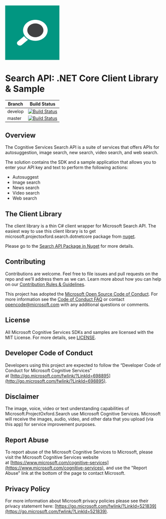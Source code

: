 ![Search](Docs/Images/icon.png)

# Search API: .NET Core Client Library & Sample

| Branch      | Build Status  |
| ----------- | ------------- |
| develop     | [![Build Status](https://travis-ci.org/Microsoft/Cognitive-Search-DotNetCore.svg?branch=develop)](https://travis-ci.org/Microsoft/Cognitive-Search-DotNetCore) |
| master      | [![Build Status](https://travis-ci.org/Microsoft/Cognitive-Search-DotNetCore.svg?branch=master)](https://travis-ci.org/Microsoft/Cognitive-Search-DotNetCore) |

## Overview
The Cognitive Services Search API is a suite of services that offers APIs for autosuggestion, image search, new search, video search, and web search.

The solution contains the SDK and a sample application that allows you to enter your API key and text to perform the following actions:
- Autosuggest
- Image search
- News search
- Video search
- Web search

## The Client Library
The client library is a thin C\# client wrapper for Microsoft Search API. The easiest way to use this client library is to get microsoft.projectoxford.search.dotnetcore package from [nuget](http://nuget.org).

Please go to the [Search API Package in Nuget](https://www.nuget.org/packages/Microsoft.ProjectOxford.Search.DotNetCore/) for more details.

## Contributing
Contributions are welcome. Feel free to file issues and pull requests on the repo and we'll address them as we can. Learn more about how you can help on our [Contribution Rules & Guidelines](/CONTRIBUTING.md).

This project has adopted the [Microsoft Open Source Code of Conduct](https://opensource.microsoft.com/codeofconduct/). For more information see the [Code of Conduct FAQ](https://opensource.microsoft.com/codeofconduct/faq/) or contact [opencode@microsoft.com](mailto:opencode@microsoft.com) with any additional questions or comments.

## License
All Microsoft Cognitive Services SDKs and samples are licensed with the MIT License. For more details, see [LICENSE](/LICENSE.md).

## Developer Code of Conduct
Developers using this project are expected to follow the “Developer Code of Conduct for Microsoft Cognitive Services” at [http://go.microsoft.com/fwlink/?LinkId=698895](http://go.microsoft.com/fwlink/?LinkId=698895).

## Disclaimer
The image, voice, video or text understanding capabilities of Microsoft.ProjectOxford.Search use Microsoft Cognitive Services. Microsoft will receive the images, audio, video, and other data that you upload (via this app) for service improvement purposes.

## Report Abuse
To report abuse of the Microsoft Cognitive Services to Microsoft, please visit the Microsoft Cognitive Services website at [https://www.microsoft.com/cognitive-services](https://www.microsoft.com/cognitive-services), and use the "Report Abuse" link at the bottom of the page to contact Microsoft.

## Privacy Policy
For more information about Microsoft privacy policies please see their privacy statement here: [https://go.microsoft.com/fwlink/?LinkId=521839](https://go.microsoft.com/fwlink/?LinkId=521839).
